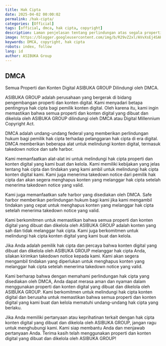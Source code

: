 ```yaml
---
title: Hak Cipta
date: 2025-04-02 00:00:02
permalink: /hak-cipta/
categories: [Official]
tags: [official, dmca, hak cipta, copyright]
description: Laman penjelasan tentang perlindungan atas segala properti digital ASIBUKA Group melalui DMCA, Creative Commons, dan kebijakan hak cipta yang berlaku.
image: https://blogger.googleusercontent.com/img/b/R29vZ2xl/AVvXsEj4SAHZMJU5SBq_KzgB3tmRjJQ_m07JQeLNySkQ9re9P4L9fWU4A2w1T96VIt7omfEiPZJqCnPjxGk4-v0Y9Yx1BnzCVgRZeZ885dAFeSIcX7wdqLKPycLtdY3y9P7Y-sKWZcq2rOtuFujxP8rxt1nAZ2vbNJMQfksTz-3Y5I5L_0NwdrzhacWrlqE2wnI/s0-rw/hak-cipta.jpeg
keywords: DMCA, copyright, hak cipta
robots: index, follow
lang: id
author: ASIBUKA Group
---
```

## DMCA
Semua Properti dan Konten Digital ASIBUKA GROUP Dilindungi oleh DMCA.

ASIBUKA GROUP adalah perusahaan yang bergerak di bidang pengembangan properti dan konten digital. Kami menyadari betapa pentingnya hak cipta bagi pemilik konten digital. Oleh karena itu, kami ingin memastikan bahwa semua properti dan konten digital yang dibuat dan dikelola oleh ASIBUKA GROUP dilindungi oleh DMCA atau Digital Millennium Copyright Act.

DMCA adalah undang-undang federal yang memberikan perlindungan hukum bagi pemilik hak cipta terhadap pelanggaran hak cipta di era digital. DMCA memberikan beberapa alat untuk melindungi konten digital, termasuk takedown notice dan safe harbor.

Kami memanfaatkan alat-alat ini untuk melindungi hak cipta properti dan konten digital yang kami buat dan kelola. Kami memiliki kebijakan yang jelas tentang hak cipta dan tindakan yang kami ambil untuk melindungi hak cipta konten digital kami. Kami juga menerima takedown notice dari pemilik hak cipta dan akan segera menghapus konten yang melanggar hak cipta setelah menerima takedown notice yang valid.

Kami juga memanfaatkan safe harbor yang disediakan oleh DMCA. Safe harbor memberikan perlindungan hukum bagi kami jika kami mengambil tindakan yang cepat untuk menghapus konten yang melanggar hak cipta setelah menerima takedown notice yang valid.

Kami berkomitmen untuk memastikan bahwa semua properti dan konten digital yang dibuat dan dikelola oleh ASIBUKA GROUP adalah konten yang sah dan tidak melanggar hak cipta. Kami juga berkomitmen untuk melindungi hak cipta konten digital yang kami buat dan kelola.

Jika Anda adalah pemilik hak cipta dan percaya bahwa konten digital yang dibuat dan dikelola oleh ASIBUKA GROUP melanggar hak cipta Anda, silakan kirimkan takedown notice kepada kami. Kami akan segera mengambil tindakan yang diperlukan untuk menghapus konten yang melanggar hak cipta setelah menerima takedown notice yang valid.

Kami berharap bahwa dengan memahami perlindungan hak cipta yang disediakan oleh DMCA, Anda dapat merasa aman dan nyaman dalam menggunakan properti dan konten digital yang dibuat dan dikelola oleh ASIBUKA GROUP. Kami berkomitmen untuk melindungi hak cipta konten digital dan berusaha untuk memastikan bahwa semua properti dan konten digital yang kami buat dan kelola mematuhi undang-undang hak cipta yang berlaku.

Jika Anda memiliki pertanyaan atau keprihatinan terkait dengan hak cipta konten digital yang dibuat dan dikelola oleh ASIBUKA GROUP, jangan ragu untuk menghubungi kami. Kami siap membantu Anda dan menjawab pertanyaan Anda. Terima kasih telah menggunakan properti dan konten digital yang dibuat dan dikelola oleh ASIBUKA GROUP!
